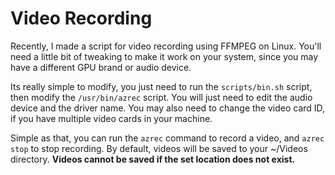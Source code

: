 # Video Recording

Recently, I made a script for video recording using FFMPEG on Linux.
You'll need a little bit of tweaking to make it work on your system, since you may have a different GPU brand or audio device.

Its really simple to modify, you just need to run the `scripts/bin.sh` script, then modify the `/usr/bin/azrec` script. You will
just need to edit the audio device and the driver name. You may also need to change the video card ID, if you have multiple video 
cards in your machine.

Simple as that, you can run the `azrec` command to record a video, and `azrec stop` to stop recording. By default, videos will be
saved to your ~/Videos directory. **Videos cannot be saved if the set location does not exist.**